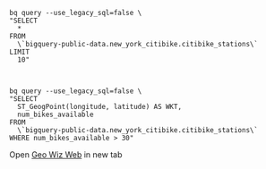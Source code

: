 ```
bq query --use_legacy_sql=false \
"SELECT
  *
FROM
  \`bigquery-public-data.new_york_citibike.citibike_stations\`
LIMIT
  10"



bq query --use_legacy_sql=false \
"SELECT
  ST_GeogPoint(longitude, latitude) AS WKT,
  num_bikes_available
FROM
  \`bigquery-public-data.new_york_citibike.citibike_stations\`
WHERE num_bikes_available > 30"
```


Open [Geo Wiz Web](https://bigquerygeoviz.appspot.com/) in new tab
